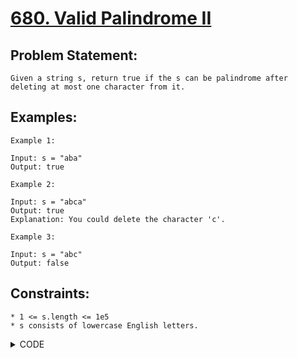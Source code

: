 # [680. Valid Palindrome II](https://leetcode.com/problems/valid-palindrome-ii/)

## Problem Statement:

```
Given a string s, return true if the s can be palindrome after deleting at most one character from it.
```

## Examples:

```
Example 1:

Input: s = "aba"
Output: true

Example 2:

Input: s = "abca"
Output: true
Explanation: You could delete the character 'c'.

Example 3:

Input: s = "abc"
Output: false
```

## Constraints:

```
* 1 <= s.length <= 1e5
* s consists of lowercase English letters.
```


<details>
  <summary> CODE </summary>
  
  ```cpp

// 2-pointers:

// As it is given atmost 1 deletion is allowed
// So whenever we come across this condition ==> "s[l] != s[r]"
// we have to delete either s[l] or s[r]
// so check if s(l -> r-1) or s(l+1 -> r) is palindrome or not

class Solution {
public:
    
    bool is_palin(int l, int r, string &s) {
        while(l <= r) {
            if(s[l] != s[r]) return 0;
            else {l++; r--;}
        }
        return 1;
    }
    
    bool validPalindrome(string s) {
        int l = 0, r = s.size() - 1;
        int cnt = 0;
        
        while(l <= r) {
            if(s[l] == s[r]) {l++; r--;}
            else{
                if(is_palin(l, r-1, s) || is_palin(l+1, r, s)) return 1;
                else return 0;
            }
        }
        return 1;
    }
};
  
  ```
  
</details>